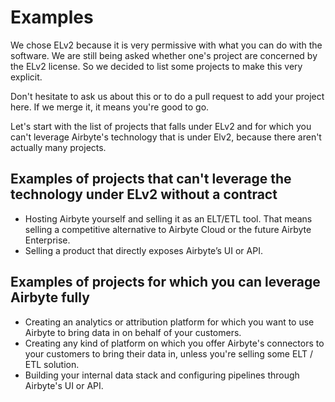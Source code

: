 # Examples

We chose ELv2 because it is very permissive with what you can do with the software. 
We are still being asked whether one's project are concerned by the ELv2 license. So we decided to list some projects to make this very explicit. 

Don't hesitate to ask us about this or to do a pull request to add your project here. If we merge it, it means you're good to go.

Let's start with the list of projects that falls under ELv2 and for which you can't leverage Airbyte's technology that is under Elv2, because there aren't actually many projects.

## Examples of projects that can't leverage the technology under ELv2 without a contract

* Hosting Airbyte yourself and selling it as an ELT/ETL tool. That means selling a competitive alternative to Airbyte Cloud or the future Airbyte Enterprise.
* Selling a product that directly exposes Airbyte’s UI or API.

## Examples of projects for which you can leverage Airbyte fully

* Creating an analytics or attribution platform for which you want to use Airbyte to bring data in on behalf of your customers.
* Creating any kind of platform on which you offer Airbyte's connectors to your customers to bring their data in, unless you're selling some ELT / ETL solution.
* Building your internal data stack and configuring pipelines through Airbyte's UI or API.
